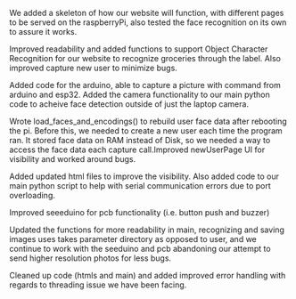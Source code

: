 We added a skeleton of how our website will function, with different pages to be served on the raspberryPi, also tested the face recognition on its own to assure it works.

Improved readability and added functions to support Object Character Recognition for our website to recognize groceries through the label. Also improved capture new user to minimize bugs.

Added code for the arduino, able to capture a picture with command from arduino and esp32. Added the camera functionality to our main python code to acheive face detection outside of just the laptop camera.

Wrote load_faces_and_encodings() to rebuild user face data after rebooting the pi. Before this, we needed to create a new user each time the program ran. It stored face data on RAM instead of Disk, so we needed a way to access the face data each capture call.Improved newUserPage UI for visibility and worked around bugs.

Added updated html files to improve the visibility. Also added code to our main python script to help with serial communication errors due to port overloading.

Improved seeeduino for pcb functionality (i.e. button push and buzzer)

Updated the functions for more readability in main, recognizing and saving images uses takes parameter directory as opposed to user, and we continue to work with the seeduino and pcb abandoning our attempt to send higher resolution photos for less bugs.

Cleaned up code (htmls and main) and added improved error handling with regards to threading issue we have been facing.

